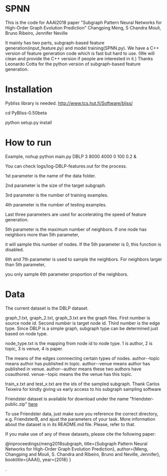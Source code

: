 # SPNN
This is the code for AAAI2018 paper
"Subgraph Pattern Neural Networks for High-Order Graph Evolution Prediction"
Changping Meng, S Chandra Mouli, Bruno Ribeiro, Jennifer Neville

It mainly has two parts, subgraph-based feature generation(input_feature.py) and model training(SPNN.py).
We have a C++ version of feature generation code which is fast but hard to use. 
(We will clean and provide the C++ version if people are interested in it.)
Thanks Leonardo Cotta for the python version of subgraph-based feature generation.

# Installation
Pybliss library is needed.  http://www.tcs.hut.fi/Software/bliss/

cd PyBliss-0.50beta

python setup.py install

# How to run

Example,
 nohup python main.py DBLP 3 8000 4000 0 100 0.2 &
 
You can check logs/log-DBLP-features.out for the process.

1st parameter is the name of the data folder.

2nd parameter is the size of the target subgraph.

3rd parameter is the number of training examples.

4th parameter is the number of testing examples.

Last three parameters are used for accelerating the speed of feature generation.

5th parameter is the maximum number of neighbors. If one node has neighbors more than 5th parameter,

it will sample this number of nodes. If the 5th parameter is 0, this function is disabled.

6th and 7th parameter is used to sample the neighbors. For neighbors larger than 5th parameter, 

you only sample 6th parameter proportion of the neighbors.

# Data
The current dataset is the DBLP dataset.

graph_1.txt, graph_2.txt, graph_3.txt are the graph files.
First number is source node id. Second number is target node id. Third number is the edge type.
Since DBLP is a simple graph, subgraph type can be determined just based on node type. 

node_type.txt is the mapping from node id to node type.
1 is author, 2 is topic, 3 is venue, 4 is paper.

The means of the edges connnecting certain types of nodes.
author--topic means author has published in topic.
author--venue means author has published in venue.
author--author means these two authors have coauthored.
venue--topic means the the venue has this topic.

train_x.txt and test_x.txt are the ids of the sampled subgraph. Thank Carlos Teixeira for kindly giving us early access to his subgraph sampling software


Friendster dataset is available for download under the name "friendster-public.zip" [here](ftp://ftp.cs.purdue.edu/pub/MINDS)

To use Friendster data, just make sure you reference the correct directory, e.g. FriendsterB, and ajust the parameters of your task. More information about the dataset is in its README.md file. Please, refer to that.

If you make use of any of these datasets, please cite the following paper:

@inproceedings{meng2018subgraph,
title={Subgraph Pattern Neural Networks for High-Order Graph Evolution Prediction},
author={Meng, Changping and Mouli, S. Chandra and Ribeiro, Bruno and Neville, Jennifer},
booktitle={AAAI},
year={2018}
}

.
